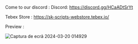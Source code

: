 Come to our discord : Discord: https://discord.gg/HCaADtSrYt

Tebex Store : https://sk-scripts-webstore.tebex.io/

Preview : 

![Captura de ecrã 2024-03-20 014929](https://github.com/sakuraa0/sk-loading/assets/69822832/b855d395-c48d-4f46-a26c-706e7ea28809)
